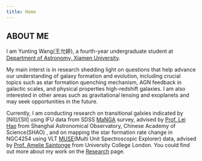 ```yaml
---
title: Home
---
```


## ABOUT ME

I am Yunting Wang(王允婷), a fourth-year undergraduate student at [Department of Astronomy, Xiamen University](https://astro.xmu.edu.cn/en/HOME.htm).

My main interst is in research shedding light on questions that help advance our understanding of galaxy formation and evolution, including crucial topics such as star formation quenching mechanism, AGN feedback in galactic scales, and physical properties high-redshift galaxies. I am also interested in other areas such as gravitational lensing and exoplanets and may seek opportunities in the future.

Currently, I am conducting research on transitional galxies indicated by [NII]/[SII] using IFU data from SDSS [MaNGA](https://www.sdss.org/dr14/manga/) survey, advised by [Prof. Lei Hao](http://sourcedb.shao.cas.cn/yw/pl/fs/201012/t20101218_3046501.html) from Shanghai Astronomical Observatory, Chinese Academy of Science(SHAO) , and on mapping the star formation rate change in NGC4254 using VLT [MUSE](https://www.eso.org/sci/facilities/develop/instruments/muse.html)(Multi Unit Spectroscopic Explorer) data, advised by [Prof. Amelie Saintonge](http://www.star.ucl.ac.uk/~amelie/) from University College London. You could find out more about my work on the [Research](https://yunting-wang.github.io/research) page.